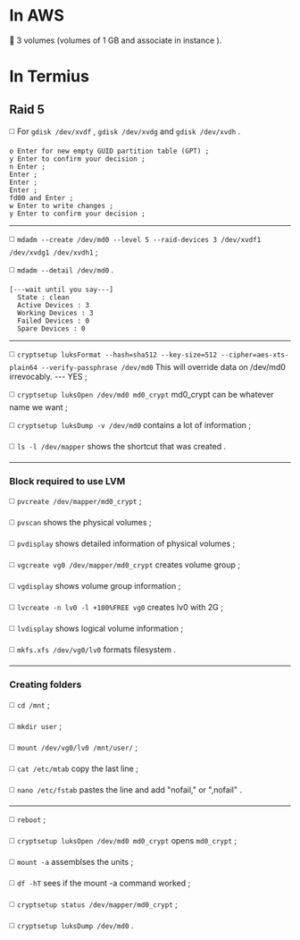 # **In AWS**

🔴 3 volumes (volumes of 1 GB and associate in instance ).

# **In Termius**

## Raid 5

◻️ For `gdisk /dev/xvdf` , `gdisk /dev/xvdg` and `gdisk /dev/xvdh` .
```
o Enter for new empty GUID partition table (GPT) ;
y Enter to confirm your decision ;
n Enter ;
Enter ;
Enter ;
Enter ;
fd00 and Enter ;
w Enter to write changes ;
y Enter to confirm your decision ;
```
________________________________________________________
◻️ `mdadm --create /dev/md0 --level 5 --raid-devices 3 /dev/xvdf1 /dev/xvdg1 /dev/xvdh1` ;

◻️ `mdadm --detail /dev/md0` .
```
[---wait until you say---]
  State : clean
  Active Devices : 3
  Working Devices : 3
  Failed Devices : 0
  Spare Devices : 0
```
________________________________________________________
◻️ `cryptsetup luksFormat --hash=sha512 --key-size=512 --cipher=aes-xts-plain64 --verify-passphrase /dev/md0` This will override data on /dev/md0 irrevocably. --- YES ;

◻️ `cryptsetup luksOpen /dev/md0 md0_crypt` md0_crypt can be whatever name we want ;

◻️ `cryptsetup luksDump -v /dev/md0` contains a lot of information ;

◻️ `ls -l /dev/mapper` shows the shortcut that was created .
________________________________________________________
### Block required to use LVM

◻️ `pvcreate /dev/mapper/md0_crypt` ;

◻️ `pvscan` shows the physical volumes ;

◻️ `pvdisplay` shows detailed information of physical volumes ;

◻️ `vgcreate vg0 /dev/mapper/md0_crypt` creates volume group ;

◻️ `vgdisplay` shows volume group information ;

◻️ `lvcreate -n lv0 -l +100%FREE vg0` creates lv0 with 2G ;

◻️ `lvdisplay` shows logical volume information ;

◻️ `mkfs.xfs /dev/vg0/lv0` formats filesystem .
________________________________________________________
### Creating folders

◻️ `cd /mnt` ;

◻️ `mkdir user` ;

◻️ `mount /dev/vg0/lv0 /mnt/user/` ;

◻️ `cat /etc/mtab` copy the last line ;

◻️ `nano /etc/fstab` pastes the line and add "nofail," or ",nofail" .
________________________________________________________
◻️ `reboot` ;

◻️ `cryptsetup luksOpen /dev/md0 md0_crypt` opens `md0_crypt` ;

◻️ `mount -a` assemblses the units ;

◻️ `df -hT` sees if the mount -a command worked ;

◻️ `cryptsetup status /dev/mapper/md0_crypt` ;

◻️ `cryptsetup luksDump /dev/md0` .
